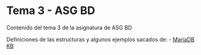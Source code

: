 # Tema 3 - ASG BD

Contenido del tema 3 de la asignatura de ASG BD


Definiciones de las estructuras y algunos ejemplos sacados de:
    - [MariaDB KB](https://mariadb.com/kb/en/)